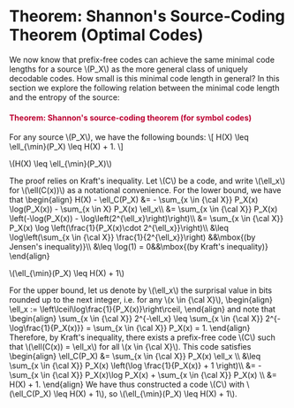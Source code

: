 # Theorem: Shannon's Source-Coding Theorem (Optimal Codes)

<p>We now know that prefix-free codes can achieve the same minimal code lengths for a source \(P_X\) as the more general class of uniquely decodable codes. How small is this minimal code length in general? In this section we explore the following relation between the minimal code length and the entropy of the source:</p>
<div class="content-box pad-box-mini border border-trbl border-round">
<h4 style="color: #bc0031;"><strong>Theorem: Shannon's source-coding theorem (for symbol codes)</strong></h4>
For any source \(P_X\), we have the following bounds: \[ H(X) \leq \ell_{\min}(P_X) \leq H(X) + 1. \]
<p><span class="element_toggler" role="button" aria-controls="group7" aria-label="Toggler" aria-expanded="false"><span class="Button">\(H(X) \leq \ell_{\min}(P_X)\)</span></span></p>
<div id="group7" style="">
<div class="content-box">The proof relies on Kraft's inequality. Let \(C\) be a code, and write \(\ell_x\) for \(\ell(C(x))\) as a notational convenience. For the lower bound, we have that \begin{align} H(X) - \ell_C(P_X) &amp;= - \sum_{x \in {\cal X}} P_X(x) \log(P_X(x)) - \sum_{x \in X} P_X(x) \ell_x\\ &amp;= \sum_{x \in {\cal X}} P_X(x) \left(-\log(P_X(x)) - \log\left(2^{\ell_x}\right)\right)\\ &amp;= \sum_{x \in {\cal X}} P_X(x) \log \left(\frac{1}{P_X(x)\cdot 2^{\ell_x}}\right)\\ &amp;\leq \log\left(\sum_{x \in {\cal X}} \frac{1}{2^{\ell_x}}\right) &amp;&amp;\mbox{(by Jensen's inequality)}\\ &amp;\leq \log(1) = 0&amp;&amp;\mbox{(by Kraft's inequality)} \end{align}</div>
</div>
<p><span class="element_toggler" role="button" aria-controls="group8" aria-label="Toggler" aria-expanded="false"><span class="Button">\(\ell_{\min}(P_X) \leq H(X) + 1\)</span></span></p>
<div id="group8" style="">
<div class="content-box">For the upper bound, let us denote by \(\ell_x\) the surprisal value in bits rounded up to the next integer, i.e. for any \(x \in {\cal X}\),
\begin{align}
\ell_x := \left\lceil\log\frac{1}{P_X(x)}\right\rceil,
\end{align}
and note that
\begin{align}
\sum_{x \in {\cal X}} 2^{-\ell_x} \leq \sum_{x \in {\cal X}} 2^{-\log\frac{1}{P_X(x)}} = \sum_{x \in {\cal X}} P_X(x) = 1.
\end{align}
Therefore, by Kraft's inequality, there exists a prefix-free code \(C\) such that \(\ell(C(x)) = \ell_x\) for all \(x \in {\cal X}\). This code satisfies
\begin{align}
\ell_C(P_X) &amp;= \sum_{x \in {\cal X}} P_X(x) \ell_x \\
&amp;\leq \sum_{x \in {\cal X}} P_X(x) \left(\log \frac{1}{P_X(x)} + 1 \right)\\
&amp;= -\sum_{x \in {\cal X}} P_X(x)\log P_X(x) + \sum_{x \in {\cal X}} P_X(x) \\
&amp;= H(X) + 1.
\end{align}
We have thus constructed a code \(C\) with \(\ell_C(P_X) \leq H(X) + 1\), so \(\ell_{\min}(P_X) \leq H(X) + 1\).
</div>
</div>

</div>